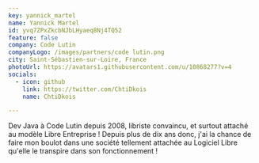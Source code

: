 ```yaml
---
key: yannick_martel
name: Yannick Martel
id: yvq7ZPxZkcbNJbLHyaeq8Nj4TQ52
feature: false
company: Code Lutin
companyLogo: /images/partners/code lutin.png
city: Saint-Sébastien-sur-Loire, France
photoUrl: https://avatars1.githubusercontent.com/u/10868277?v=4
socials:
  - icon: github
    link: https://twitter.com/ChtiDkois
    name: ChtiDkois

---
```


Dev Java à Code Lutin depuis 2008, libriste convaincu, et surtout attaché au modèle Libre Entreprise !
Depuis plus de dix ans donc, j'ai la chance de faire mon boulot dans une société tellement attachée au Logiciel Libre qu'elle le transpire dans son fonctionnement !
